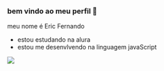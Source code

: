 ### bem vindo ao meu perfil 👋

meu nome é Eric Fernando 

- estou estudando na alura
- estou me desenvlvendo na linguagem javaScript


![](https://media.tenor.com/t1_0gDmFcBkAAAAC/thinking-hmm.gif)
